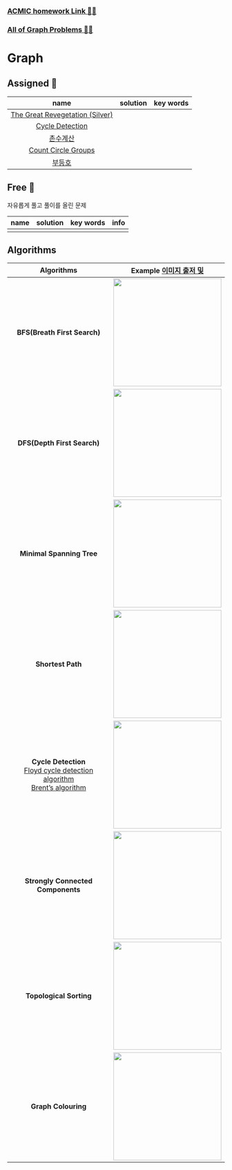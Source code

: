 ### [ACMIC homework Link 👨‍💻]()
### [All of Graph Problems 👩‍💻](https://www.acmicpc.net/problemset?sort=ac_desc&algo=7)

# Graph
## Assigned 📌

|name|solution|key words|
|:-:|:-:|:-:|
|[The Great Revegetation (Silver)](https://www.acmicpc.net/problem/17038)|||
|[Cycle Detection](https://www.acmicpc.net/problem/7097)|||
|[촌수계산](https://www.acmicpc.net/problem/2644)|||
|[Count Circle Groups](https://www.acmicpc.net/problem/10216)|||
|[부등호](https://www.acmicpc.net/problem/2529)|||

## Free 🤗

자유롭게 풀고 풀이를 올린 문제

|name|solution|key words|info|
|:-:|:-:|:-:|:--|
||||

## Algorithms 

|Algorithms|Example [이미지 출저 및 ](https://towardsdatascience.com/10-graph-algorithms-visually-explained-e57faa1336f3)|
|:-:|:-:|
|**BFS(Breath First Search)** |<img src="https://miro.medium.com/max/500/1*fYKrGW0IUeoS_8XtCoNaLw.gif" width=250px>
|**DFS(Depth First Search)**|<img src="https://miro.medium.com/max/500/1*Ehes66L2dLrySl9K965Gjw.gif" width=250px>
|**Minimal Spanning Tree**|<img src="https://miro.medium.com/max/500/1*pdvKVRayHXNAyb64J2QwhA.gif" width=250px>
|**Shortest Path**| <img src="https://miro.medium.com/max/500/1*OUqMXd2jmLprCqWULLll8w.gif" width=250px>
|**Cycle Detection**</br>[Floyd cycle detection algorithm](algorithms/Floyd%20cycle%20detection%20algorithm)</br> [Brent’s algorithm](algorithms/Brent’s%20algorithm)|<img src="https://miro.medium.com/max/500/1*ScXYdVPDFG1jP1GwiEBkWQ.gif" width=250px>
|**Strongly Connected Components**|<img src="https://miro.medium.com/max/500/1*mW2CO2dhTkvgsJK7oSrFJg.gif" width=250px>
|**Topological Sorting**|<img src="https://miro.medium.com/max/500/1*tdDEOGGAn-L6MpdxDlaJkw.gif" width=250px>|
|**Graph Colouring**|<img src="https://miro.medium.com/max/500/1*SSSa5VrhhjNrXDdWTBGXlA.gif" width=250px>|


